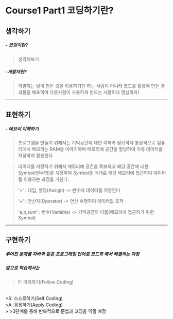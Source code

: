 # Course1 Part1 코딩하기란?

## 생각하기
##### - 코딩이란?
>생각해보기

##### -개발자란?

>개발자는 남이 만든 것을 이용하기만 하는 사람이 아니라 코드를 활용해 만든 결과물을 배포하여 다른사람이 사용하게 만드는 사람이다 명심하자!


---
## 표현하기
##### - 메모리 이해하기<br/>

>프로그램을 만들기 위해서는 기억공간에 대한 이해가 필요하다
통상적으로 컴퓨터에서 메모리는 RAM을 이야기하며 메모리에 공간을 할당하여 각종 데이터를 저장하여 활용한다

>데이터를 저장하기 위해서 메모리에 공간을 확보하고 해당 공간에 대한 Symbol(변수명)을 지정하며
Symbol을 매개로 해당 메모리에 접근하여 데이터를 이용하는 과정을 거친다.

>'=' : 대입, 할당(Assign) -> 변수에 데이터를 저장한다
>
>'+' : 연산자(Operator) -> 연산 수행하여 데이터값 조작
> 
>'a,b,sum' : 변수(Variable) -> 기억공간의 이름(메모리에 접근하기 위한 Symbol)

---
## 구현하기
##### 주어진 문제를 자바와 같은 프로그래밍 언어로 코드화 해서 해결하는 과정
##### 앞으로 학습에서는
>F: 따라하기(Follow Coding)
<br/>
>S: 스스로하기(Self Coding)
<br/> 
>A: 응용하기(Apply Coding)
<br/>
> 
>3단계를 통해 반복적으로 문법과 코딩을 익힐 예정


